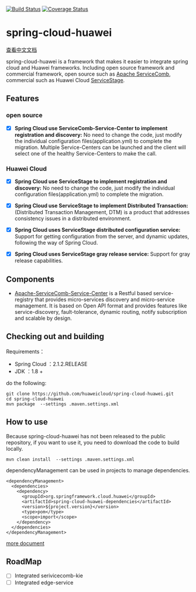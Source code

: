 [![Build Status](https://travis-ci.org/huaweicloud/spring-cloud-huawei.svg?branch=master)](https://travis-ci.org/huaweicloud/spring-cloud-huawei)
[![Coverage Status](https://coveralls.io/repos/github/huaweicloud/spring-cloud-huawei/badge.svg?branch=master)](https://coveralls.io/github/huaweicloud/spring-cloud-huawei?branch=master)
# spring-cloud-huawei

[查看中文文档](https://github.com/huaweicloud/spring-cloud-huawei/blob/master/README_zh.md)

spring-cloud-huawei is a framework that makes it easier to integrate spring cloud and Huawei frameworks.
Including open source framework and commercial framework, 
open source such as 
[Apache ServiceComb](http://servicecomb.apache.org), 
commercial such as Huawei Cloud 
[ServiceStage](https://www.huaweicloud.com/product/servicestage.html).
## Features
### open source
- [x] **Spring Cloud use ServiceComb-Service-Center to implement registration and discovery:**
No need to change the code, just modify the individual configuration files(application.yml) to complete the migration.
Multiple Service-Centers can be launched and the client will select one of the healthy Service-Centers to make the call.

### Huawei Cloud
- [x] **Spring Cloud use ServiceStage to implement registration and discovery:**
No need to change the code, just modify the individual configuration files(application.yml) to complete the migration.

- [x] **Spring Cloud use ServiceStage to implement Distributed Transaction:**
(Distributed Transaction Management, DTM) is a product that addresses consistency issues in a distributed environment.

- [x] **Spring Cloud uses ServiceStage distributed configuration service:**
Support for getting configuration from the server, and dynamic updates, following the way of Spring Cloud.

- [x] **Spring Cloud uses ServiceStage gray release service:**
Support for gray release capabilities.
## Components

 * [Apache-ServiceComb-Service-Center](https://github.com/apache/servicecomb-service-center)
  is a Restful based service-registry that provides 
 micro-services discovery and micro-service management. It is based on Open API format 
 and provides features like service-discovery, fault-tolerance, dynamic routing, 
 notify subscription and scalable by design. 


## Checking out and building


Requirements：
* Spring Cloud ：2.1.2.RELEASE
* JDK ：1.8 +

do the following:

	git clone https://github.com/huaweicloud/spring-cloud-huawei.git
	cd spring-cloud-huawei
	mvn package  --settings .maven.settings.xml

## How to use
Because spring-cloud-huawei has not been released to the public repository, if you want to use it, you need to download the code to build locally.
    
    mvn clean install  --settings .maven.settings.xml

dependencyManagement can be used in projects to manage dependencies.

    <dependencyManagement>
      <dependencies>
        <dependency>
          <groupId>org.springframework.cloud.huawei</groupId>
          <artifactId>spring-cloud-huawei-dependencies</artifactId>
          <version>${project.version}</version>
          <type>pom</type>
          <scope>import</scope>
        </dependency>
      </dependencies>
    </dependencyManagement>
[more document](https://github.com/huaweicloud/spring-cloud-huawei/blob/master/docs/index.md)

## RoadMap
- [ ] Integrated serivicecomb-kie
- [ ] Integrated edge-service
